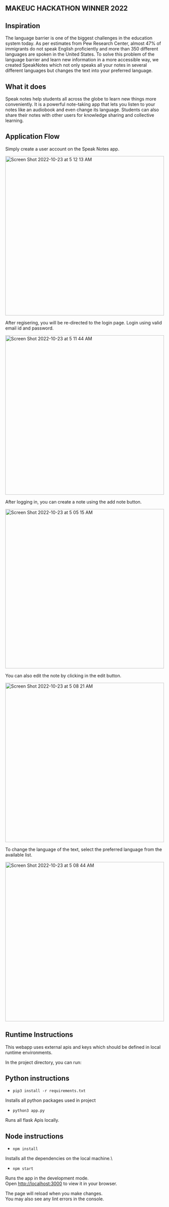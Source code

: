 ## MAKEUC HACKATHON WINNER 2022
## Inspiration
The language barrier is one of the biggest challenges in the education system today. As per estimates from Pew Research Center, almost 47% of immigrants do not speak English proficiently and more than 350 different languages are spoken in the United States. To solve this problem of the language barrier and learn new information in a more accessible way, we created SpeakNotes which not only speaks all your notes in several different languages but changes the text into your preferred language.

## What it does
Speak notes help students all across the globe to learn new things more conveniently. It is a powerful note-taking app that lets you listen to your notes like an audiobook and even change its language. Students can also share their notes with other users for knowledge sharing and collective learning.

## Application Flow
Simply create a user account on the Speak Notes app.

<img width="500" alt="Screen Shot 2022-10-23 at 5 12 13 AM" src="https://user-images.githubusercontent.com/78563628/197385591-ede5024a-3e02-4e02-bc98-e8f36b4c1a90.png">

After regisering, you will be re-directed to the login page. Login using valid email id and password.

<img width="500" alt="Screen Shot 2022-10-23 at 5 11 44 AM" src="https://user-images.githubusercontent.com/78563628/197385632-7898aaee-6fcc-47b4-a8a9-f3fd7f067f1a.png">

After logging in, you can create a note using the add note button.

<img width="500" alt="Screen Shot 2022-10-23 at 5 05 15 AM" src="https://user-images.githubusercontent.com/78563628/197385662-0ffbab31-29a5-48c7-8e83-8101bac5c9c3.png">

You can also edit the note by clicking in the edit button.

<img width="500" alt="Screen Shot 2022-10-23 at 5 08 21 AM" src="https://user-images.githubusercontent.com/78563628/197385707-d706a816-363f-4ae4-8439-af25c3e530bc.png">

To change the language of the text, select the preferred language from the available list.

<img width="500" alt="Screen Shot 2022-10-23 at 5 08 44 AM" src="https://user-images.githubusercontent.com/78563628/197385735-01b1c1de-e50f-4e94-9fa9-8eee17aafa7d.png">

## Runtime Instructions
This webapp uses external apis and keys which should be defined in local runtime environments.

In the project directory, you can run:

## Python instructions

* `pip3 install -r requirements.txt`

Installs all python packages used in project

* `python3 app.py`

Runs all flask Apis locally.

## Node instructions

* `npm install`

Installs all the dependencies on the local machine.\

* `npm start`

Runs the app in the development mode.\
Open [http://localhost:3000](http://localhost:3000) to view it in your browser.

The page will reload when you make changes.\
You may also see any lint errors in the console.

